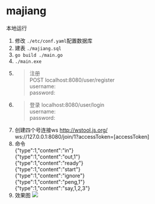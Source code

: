 # majiang

本地运行
1. 修改 `./etc/conf.yaml`配置数据库
2. 建表 `./majiang.sql`
3.  `go build ./main.go`
4. `./main.exe`
5. > 注册   
   > POST localhost:8080/user/register  
   > username:    
   > password:
6. > 登录 localhost:8080/user/login    
   > username:    
   > password:    
7. 创建四个号连接ws http://wstool.js.org/    
   ws://127.0.0.1:8080/join/1?accessToken=[accessToken]    
8. 命令    
   {"type":1,"content":"in"}     
   {"type":1,"content":"out,1"}    
   {"type":1,"content":"ready"}    
   {"type":1,"content":"start"}    
   {"type":1,"content":"ignore"}    
   {"type":1,"content":"peng,1"}    
   {"type":1,"content":"say,1,2,3"}    
9. 效果图
   <img src="https://github.com/XiaoTe33/majiang/tree/master/xiaoguo.jpg">